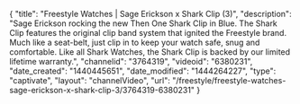 {
    "title": "Freestyle Watches | Sage Erickson x Shark Clip (3)",
    "description": "Sage Erickson rocking the new Then One Shark Clip in Blue. The Shark Clip features the original clip band system that ignited the Freestyle brand. Much like a seat-belt, just clip in to keep your watch safe, snug and comfortable. Like all Shark Watches, the Shark Clip is backed by our limited lifetime warranty.",
    "channelid": "3764319",
    "videoid": "6380231",
    "date_created": "1440445651",
    "date_modified": "1444264227",
    "type": "captivate",
    "layout": "channelVideo",
    "url": "\/freestyle\/freestyle-watches-sage-erickson-x-shark-clip-3\/3764319-6380231"
}